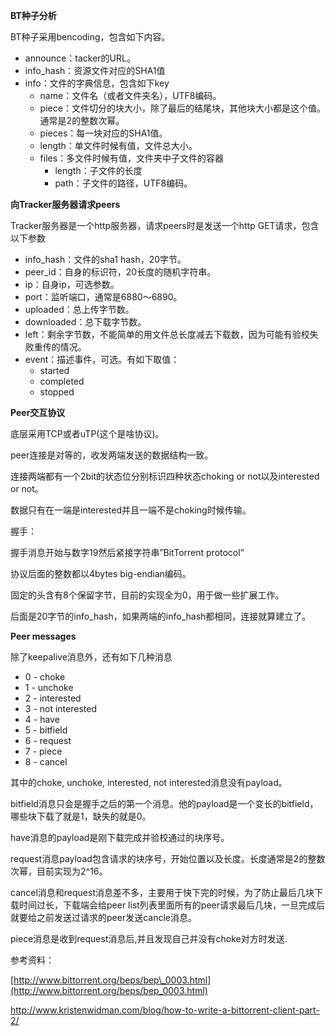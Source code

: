 **BT种子分析**

 BT种子采用bencoding，包含如下内容。 

* announce：tacker的URL。
* info\_hash：资源文件对应的SHA1值
* info：文件的字典信息，包含如下key
  * name：文件名（或者文件夹名），UTF8编码。
  * piece：文件切分的块大小，除了最后的结尾块，其他块大小都是这个值。通常是2的整数次幂。
  * pieces：每一块对应的SHA1值。
  * length：单文件时候有值，文件总大小。
  * files：多文件时候有值，文件夹中子文件的容器
    * length：子文件的长度
    * path：子文件的路径，UTF8编码。

**向Tracker服务器请求peers**

Tracker服务器是一个http服务器，请求peers时是发送一个http GET请求，包含以下参数

* info\_hash：文件的sha1 hash，20字节。
* peer\_id：自身的标识符，20长度的随机字符串。
* ip：自身ip，可选参数。
* port：监听端口，通常是6880～6890。
* uploaded：总上传字节数。
* downloaded：总下载字节数。
* left：剩余字节数，不能简单的用文件总长度减去下载数，因为可能有验校失败重传的情况。
* event：描述事件，可选。有如下取值：
  * started
  * completed
  * stopped

**Peer交互协议**

底层采用TCP或者uTP(这个是啥协议)。

peer连接是对等的，收发两端发送的数据结构一致。

连接两端都有一个2bit的状态位分别标识四种状态choking or not以及interested or not。

数据只有在一端是interested并且一端不是choking时候传输。

握手：

握手消息开始与数字19然后紧接字符串”BitTorrent protocol” 

协议后面的整数都以4bytes big-endian编码。

固定的头含有8个保留字节，目前的实现全为0，用于做一些扩展工作。

后面是20字节的info\_hash，如果两端的info\_hash都相同，连接就算建立了。

**Peer messages**

除了keepalive消息外，还有如下几种消息

* 0 - choke
* 1 - unchoke
* 2 - interested
* 3 - not interested
* 4 - have
* 5 - bitfield
* 6 - request
* 7 - piece
* 8 - cancel

其中的choke, unchoke, interested, not interested消息没有payload。

bitfield消息只会是握手之后的第一个消息。他的payload是一个变长的bitfield，哪些块下载了就是1，缺失的就是0。

have消息的payload是刚下载完成并验校通过的块序号。

request消息payload包含请求的块序号，开始位置以及长度。长度通常是2的整数次幂，目前实现为2^16。

cancel消息和request消息差不多，主要用于快下完的时候，为了防止最后几块下载时间过长，下载端会给peer list列表里面所有的peer请求最后几块，一旦完成后就要给之前发送过请求的peer发送cancle消息。

piece消息是收到request消息后,并且发现自己并没有choke对方时发送.

参考资料：

[http://www.bittorrent.org/beps/bep\_0003.html](http://www.bittorrent.org/beps/bep_0003.html)

<http://www.kristenwidman.com/blog/how-to-write-a-bittorrent-client-part-2/>